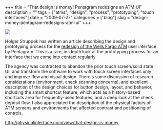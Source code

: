 +++
title = "That design is money! Pentagram redesigns an ATM UI"
description = ""
tags = ["atms", "design", "process", "prototyping", "touch interfaces"]
date = "2009-07-27"
categories = ["blog"]
slug = "design-money-pentagram-redesigns-atm-ui"
+++



  <div class="notebook-screenshot"><a href="http://physicalinterface.com/view/that-design-is-money"><img src="http://media.konigi.com/bluga/wt4a6db524a8304_0.jpg"/></a></div><p>Holger Struppek has written an article describing the design and prototyping process for the <a href="http://physicalinterface.com/view/that-design-is-money">redesign of the Wells Fargo ATM</a> user interface by Pentagram. This is a rare, in-depth look at the prototyping process for an interface that we come into contact regularly.</p>
<p>The agency was contracted to abandon the prior touch screen/solid state UI, and transform the software to work with touch screen interfaces only and improve flow and visual design. There's some discussion of research considerations (environment, check scanning concerns), and excellent description of the design choices for button design, layout, and behavior, including the smart shortcut feature, which acts as a history-based shortcuts area for frequently-used features, and a deep look at the check deposit flow. I also appreciated the description of the physical factors of ATM screens and environments that affected contrast and positioning of controls.</p>
    
  <a href="http://physicalinterface.com/view/that-design-is-money">http://physicalinterface.com/view/that-design-is-money</a>
